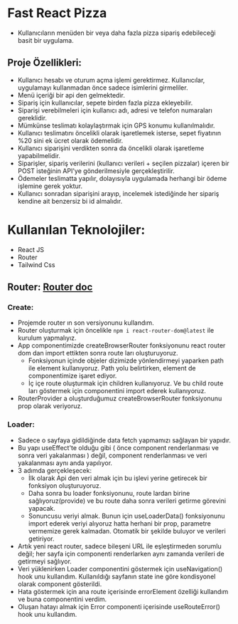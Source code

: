 # Fast React Pizza

- Kullanıcıların menüden bir veya daha fazla pizza sipariş edebileceği basit bir uygulama.

## Proje Özellikleri:

- Kullanıcı hesabı ve oturum açma işlemi gerektirmez. Kullanıcılar, uygulamayı kullanmadan önce sadece isimlerini girmeliler.
- Menü içeriği bir api den gelmektedir.
- Sipariş için kullanıcılar, sepete birden fazla pizza ekleyebilir.
- Siparişi verebilmeleri için kullanıcı adı, adresi ve telefon numaraları gereklidir.
- Mümkünse teslimatı kolaylaştırmak için GPS konumu kullanılmalıdır.
- Kullanıcı teslimatını öncelikli olarak işaretlemek isterse, sepet fiyatının %20 sini ek ücret olarak ödemelidir.
- Kullanıcı siparişini verdikten sonra da öncelikli olarak işaretleme yapabilmelidir.
- Siparişler, sipariş verilerini (kullanıcı verileri + seçilen pizzalar) içeren bir POST isteğinin API'ye gönderilmesiyle gerçekleştirilir.
- Ödemeler teslimatta yapılır, dolayısıyla uygulamada herhangi bir ödeme işlemine gerek yoktur.
- Kullanıcı sonradan siparişini arayıp, incelemek istediğinde her sipariş kendine ait benzersiz bi id almalıdır.

# Kullanılan Teknolojiler:

- React JS
- Router
- Tailwind Css

## Router: <a href="https://reactrouter.com/en/main"> Router doc </a>

### Create:

- Projemde router ın son versiyonunu kullandım.
- Router oluşturmak için öncelikle `npm i react-router-dom@latest` ile kurulum yapmalıyız.
- App componentimizde createBrowserRouter fonksiyonunu react router dom dan import ettikten sonra route ları oluşturuyoruz.
  - Fonksiyonun içinde objeler dizimizde yönlendirmeyi yaparken path ile element kullanıyoruz.
    Path yolu belirtirken, element de componentimize işaret ediyor.
  - İç içe route oluşturmak için children kullanıyoruz. Ve bu child route ları göstermek için <Outlet/> componentini import ederek kullanıyoruz.
- RouterProvider a oluşturduğumuz createBrowserRouter fonksiyonunu prop olarak veriyoruz.

### Loader:

- Sadece o sayfaya gidildiğinde data fetch yapmamızı sağlayan bir yapıdır.
- Bu yapı useEffect'te olduğu gibi ( önce component renderlanması ve sonra veri yakalanması ) değil, component renderlanması ve veri yakalanması aynı anda yapılıyor.
- 3 adımda gerçekleşecek:
  - İlk olarak Api den veri almak için bu işlevi yerine getirecek bir fonksiyon oluşturuyoruz.
  - Daha sonra bu loader fonksiyonunu, route lardan birine sağlıyoruz(provide) ve bu route daha sonra verileri getirme görevini yapacak.
  - Sonuncusu veriyi almak. Bunun için useLoaderData() fonksiyonunu import ederek veriyi alıyoruz hatta herhani bir prop, parametre vermemize gerek kalmadan. Otomatik bir şekilde buluyor ve verileri getiriyor.
- Artık yeni react router, sadece bileşeni URL ile eşleştirmeden sorumlu değil; her sayfa için componenti renderlarken aynı zamanda verileri de getirmeyi sağlıyor.
- Veri yüklenirken Loader componentini göstermek için useNavigation() hook unu kullandım. Kullanıldığı sayfanın state ine göre kondisyonel olarak component gösterildi.
- Hata göstermek için ana route içerisinde errorElement özelliği kullandım ve buna <Error /> componentini verdim.
- Oluşan hatayı almak için Error componenti içerisinde useRouteError() hook unu kullandım.
